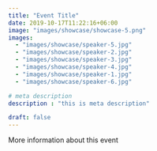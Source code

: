 ```yaml
---
title: "Event Title"
date: 2019-10-17T11:22:16+06:00
image: "images/showcase/showcase-5.png"
images: 
  - "images/showcase/speaker-5.jpg"
  - "images/showcase/speaker-2.jpg"
  - "images/showcase/speaker-3.jpg"
  - "images/showcase/speaker-4.jpg"
  - "images/showcase/speaker-1.jpg"
  - "images/showcase/speaker-6.jpg"

# meta description
description : "this is meta description"

draft: false
---
```


More information about this event
